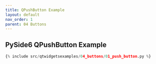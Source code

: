 ```yaml
---
title: QPushButton Example
layout: default
nav_order: 1
parent: 04 Buttons
---
```


## PySide6 QPushButton Example

```python
{% include src/qtwidgetsexamples/04_buttons/01_push_button.py %}
```
